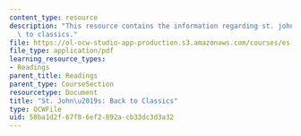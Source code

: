 ```yaml
---
content_type: resource
description: "This resource contains the information regarding st. john\u2019s: back\
  \ to classics."
file: https://ol-ocw-studio-app-production.s3.amazonaws.com/courses/es-291-learning-seminar-experiments-in-education-spring-2003/50ba1d2f67f86ef2892acb33dc3d3a32_MITES_291S03_st_jback.pdf
file_type: application/pdf
learning_resource_types:
- Readings
parent_title: Readings
parent_type: CourseSection
resourcetype: Document
title: "St. John\u2019s: Back to Classics"
type: OCWFile
uid: 50ba1d2f-67f8-6ef2-892a-cb33dc3d3a32
---
```

